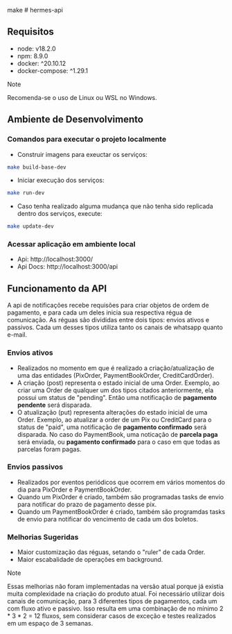 make # hermes-api

## Requisitos
- node: v18.2.0
- npm: 8.9.0
- docker: ^20.10.12
- docker-compose: ^1.29.1

> [!NOTE]
> Recomenda-se o uso de Linux ou WSL no Windows.

## Ambiente de Desenvolvimento

### Comandos para executar o projeto localmente
- Construir imagens para exeuctar os serviços:
```bash
make build-base-dev
```

- Iniciar execução dos serviços:
```bash
make run-dev
```

- Caso tenha realizado alguma mudança que não tenha sido replicada dentro dos serviços, execute:
```bash
make update-dev
```

### Acessar aplicação em ambiente local
- Api: http://localhost:3000/
- Api Docs: http://localhost:3000/api


## Funcionamento da API
A api de notificações recebe requisões para criar objetos de ordem de pagamento, e para cada um deles inicia sua respectiva régua
de comunicação.
As réguas são divididas entre dois tipos: envios ativos e passivos. Cada um desses tipos utiliza tanto os canais de whatsapp quanto e-mail.

### Envios ativos
- Realizados no momento em que é realizado a criação/atualização de uma das entidades (PixOrder, PaymentBookOrder, CreditCardOrder).
- A criação (post) representa o estado inicial de uma Order. Exemplo, ao criar uma Order de qualquer um dos tipos citados anteriormente,
ela possui um status de "pending". Então uma notificação de **pagamento pendente** será disparada.
- O atualização (put) representa alterações do estado inicial de uma Order. Exemplo, ao atualizar a order de um Pix ou CreditCard
para o status de "paid", uma notificação de **pagamento confirmado** será disparada. No caso do PaymentBook, uma noticação de **parcela paga** será enviada, ou **pagamento confirmado** para o caso em que todas as parcelas foram pagas.

### Envios passivos
- Realizados por eventos periódicos que ocorrem em vários momentos do dia para PixOrder e PaymentBookOrder.
- Quando um PixOrder é criado, também são programadas tasks de envio para notificar do prazo de pagamento desse pix.
- Quando um PaymentBookOrder é criado, também são programdas tasks de envio para notificar do vencimento de cada um dos boletos.

### Melhorias Sugeridas
- Maior customização das réguas, setando o "ruler" de cada Order.
- Maior escabalidade de operações em background.

> [!NOTE]
> Essas melhorias não foram implementadas na versão atual porque já existia muita complexidade na criação do produto atual. Foi necessário utilizar dois canais de comunicação, para 3 diferentes tipos de pagamentos, cada um com fluxo ativo e passivo. Isso resulta em uma combinação de no mínimo 2 * 3 * 2 = 12 fluxos, sem considerar casos de exceção e testes realizados em um espaço de 3 semanas.